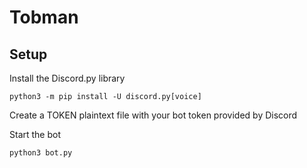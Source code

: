 # Tobman

## Setup

Install the Discord.py library
```
python3 -m pip install -U discord.py[voice]
```

Create a TOKEN plaintext file with your bot token provided by Discord

Start the bot
```
python3 bot.py
```

